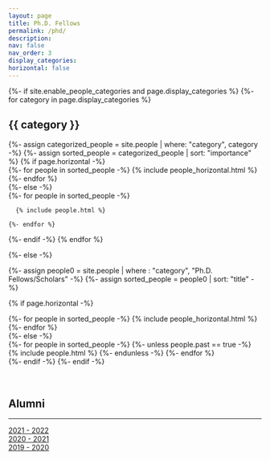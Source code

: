 ```yaml
---
layout: page
title: Ph.D. Fellows
permalink: /phd/
description: 
nav: false
nav_order: 3
display_categories: 
horizontal: false
---
```


<!-- pages/peoples.md -->
<div class="people-non-faculty">
{%- if site.enable_people_categories and page.display_categories %}
  <!-- Display categorized people -->
  {%- for category in page.display_categories %}
  <h2 class="category">{{ category }}</h2>
  {%- assign categorized_people = site.people | where: "category", category -%}
  {%- assign sorted_people = categorized_people | sort: "importance" %}
  <!-- Generate cards for each people -->
  {% if page.horizontal -%}
  <div class="container">
    <div class="row row-cols-1">
    {%- for people in sorted_people -%}
      {% include people_horizontal.html %}  
    {%- endfor %}
    </div>
  </div>
  {%- else -%}
  <div class="grid">
    {%- for people in sorted_people -%}

      {% include people.html %}

    {%- endfor %}
  </div>
  {%- endif -%}
  {% endfor %}

{%- else -%}
<!-- Display people without categories -->
{%- assign people0 = site.people | where : "category", "Ph.D. Fellows/Scholars" -%}
  {%- assign sorted_people = people0 | sort: "title" -%}
  <!-- Generate cards for each people -->
  {% if page.horizontal -%}
  <div class="container">
    <div class="row row-cols-2">
    {%- for people in sorted_people -%}
      {% include people_horizontal.html %}
    {%- endfor %}
    </div>
  </div>
  {%- else -%}
  <div class="grid">
    {%- for people in sorted_people -%}
      {%- unless people.past == true -%}
      {% include people.html %}
     {%- endunless -%}
    {%- endfor %}
  </div>
  {%- endif -%}
{%- endif -%}
</div>


<br>
<br> 

<h2 class="category">Alumni</h2>

   <hr>
   <div class="row">
    <div class="col-md-4">
      <a href="/phd-2021/" class="btn btn-primary btn-lg active" role="button" aria-pressed="true">2021 - 2022</a>
    </div>
    <div class="col-md-4">
      <a href="/phd-2020/" class="btn btn-primary btn-lg active" role="button" aria-pressed="true">2020 - 2021</a>
    </div>
    <div class="col-md-4">
      <a href="/phd-2019/" class="btn btn-primary btn-lg active" role="button" aria-pressed="true">2019 - 2020</a>
    </div>
   </div>